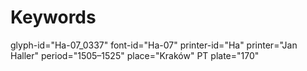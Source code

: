 # Keywords
glyph-id="Ha-07_0337"
font-id="Ha-07"
printer-id="Ha"
printer="Jan Haller"
period="1505–1525"
place="Kraków"
PT plate="170"
